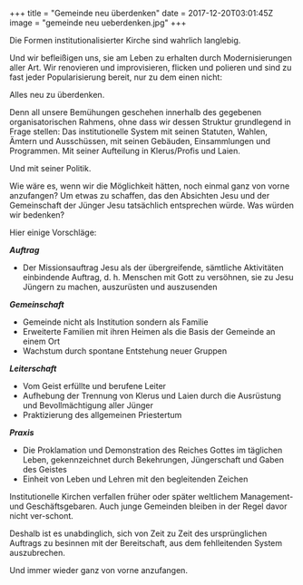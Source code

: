 +++
title = "Gemeinde neu überdenken"
date = 2017-12-20T03:01:45Z
image = "gemeinde neu ueberdenken.jpg"
+++

Die Formen institutionalisierter Kirche sind wahrlich langlebig.

Und wir befleißigen uns, sie am Leben zu erhalten durch Modernisierungen aller Art. Wir renovieren und improvisieren, flicken und polieren und sind zu fast jeder Popularisierung bereit, nur zu dem einen nicht:

Alles neu zu überdenken.

Denn all unsere Bemühungen geschehen innerhalb des gegebenen organisatorischen Rahmens, ohne dass wir dessen Struktur grundlegend in Frage stellen: Das institutionelle System mit seinen Statuten, Wahlen, Ämtern und Ausschüssen, mit seinen Gebäuden, Einsammlungen und Programmen. Mit seiner Aufteilung in Klerus/Profis und Laien.

Und mit seiner Politik.

Wie wäre es, wenn wir die Möglichkeit hätten, noch einmal ganz von vorne anzufangen? Um etwas zu schaffen, das den Absichten Jesu und der Gemeinschaft der Jünger Jesu tatsächlich entsprechen würde. Was würden wir bedenken?

Hier einige Vorschläge:

***Auftrag***

- Der Missionsauftrag Jesu als der übergreifende, sämtliche Aktivitäten einbindende Auftrag, d. h. Menschen mit Gott zu versöhnen, sie zu Jesu Jüngern zu machen, auszurüsten und auszusenden

***Gemeinschaft***

- Gemeinde nicht als Institution sondern als Familie
- Erweiterte Familien mit ihren Heimen als die Basis der Gemeinde an einem Ort 
- Wachstum durch spontane Entstehung neuer Gruppen

***Leiterschaft***

- Vom Geist erfüllte und berufene Leiter
- Aufhebung der Trennung von Klerus und Laien durch die Ausrüstung und Bevollmächtigung aller Jünger
- Praktizierung des allgemeinen Priestertum

***Praxis***

- Die Proklamation und Demonstration des Reiches Gottes im täglichen Leben, gekennzeichnet durch Bekehrungen, Jüngerschaft und Gaben des Geistes
- Einheit von Leben und Lehren mit den begleitenden Zeichen

Institutionelle Kirchen verfallen früher oder später weltlichem Management- und Geschäftsgebaren. Auch junge Gemeinden bleiben in der Regel davor nicht ver-schont.

Deshalb ist es unabdinglich, sich von Zeit zu Zeit des ursprünglichen Auftrags zu besinnen mit der Bereitschaft, aus dem fehlleitenden System auszubrechen.

Und immer wieder ganz von vorne anzufangen.


